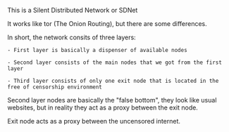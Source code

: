 This is a Silent Distributed Network or SDNet

It works like tor (The Onion Routing), but there are some differences.

In short, the network consits of three layers:

	- First layer is basically a dispenser of available nodes
	
	- Second layer consists of the main nodes that we got from the first layer
	
	- Third layer consists of only one exit node that is located in the free of censorship environment
	

Second layer nodes are basically the "false bottom", they look like usual websites, but in reality they act as a proxy between the exit node.

Exit node acts as a proxy between the uncensored internet.

